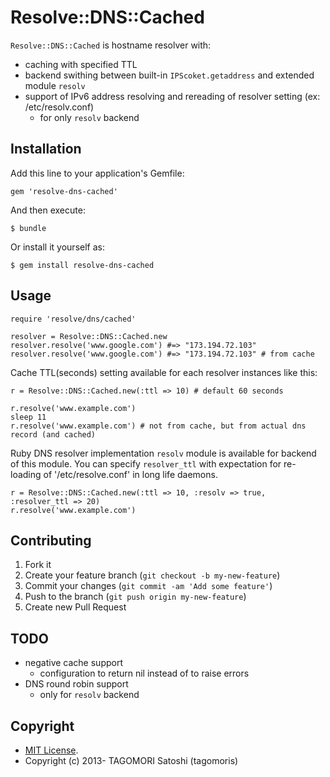 # Resolve::DNS::Cached

`Resolve::DNS::Cached` is hostname resolver with:

* caching with specified TTL
* backend swithing between built-in `IPScoket.getaddress` and extended module `resolv`
* support of IPv6 address resolving and rereading of resolver setting (ex: /etc/resolv.conf)
  * for only `resolv` backend

## Installation

Add this line to your application's Gemfile:

    gem 'resolve-dns-cached'

And then execute:

    $ bundle

Or install it yourself as:

    $ gem install resolve-dns-cached

## Usage

    require 'resolve/dns/cached'
    
    resolver = Resolve::DNS::Cached.new
    resolver.resolve('www.google.com') #=> "173.194.72.103"
    resolver.resolve('www.google.com') #=> "173.194.72.103" # from cache

Cache TTL(seconds) setting available for each resolver instances like this:

    r = Resolve::DNS::Cached.new(:ttl => 10) # default 60 seconds

    r.resolve('www.example.com')
    sleep 11
    r.resolve('www.example.com') # not from cache, but from actual dns record (and cached)

Ruby DNS resolver implementation `resolv` module is available for backend of this module. You can specify `resolver_ttl` with expectation for re-loading of '/etc/resolve.conf' in long life daemons.

    r = Resolve::DNS::Cached.new(:ttl => 10, :resolv => true, :resolver_ttl => 20)
    r.resolve('www.example.com')

## Contributing

1. Fork it
2. Create your feature branch (`git checkout -b my-new-feature`)
3. Commit your changes (`git commit -am 'Add some feature'`)
4. Push to the branch (`git push origin my-new-feature`)
5. Create new Pull Request

## TODO

* negative cache support
  * configuration to return nil instead of to raise errors
* DNS round robin support
  * only for `resolv` backend

## Copyright

* [MIT License](http://www.opensource.org/licenses/MIT).
* Copyright (c) 2013- TAGOMORI Satoshi (tagomoris)
